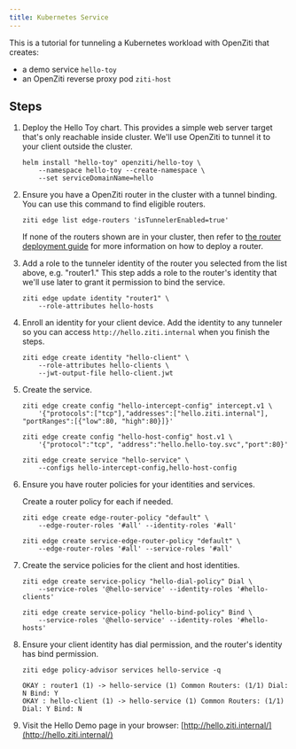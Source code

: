```yaml
---
title: Kubernetes Service
---
```


This is a tutorial for tunneling a Kubernetes workload with OpenZiti that creates:

* a demo service `hello-toy`
* an OpenZiti reverse proxy pod `ziti-host`

## Steps

1. Deploy the Hello Toy chart. This provides a simple web server target that's only reachable inside cluster. We'll use OpenZiti to tunnel it to your client outside the cluster.

    ```text
    helm install "hello-toy" openziti/hello-toy \
        --namespace hello-toy --create-namespace \
        --set serviceDomainName=hello
    ```

1. Ensure you have a OpenZiti router in the cluster with a tunnel binding. You can use this command to find eligible routers.

    ```text
    ziti edge list edge-routers 'isTunnelerEnabled=true'
    ```

    If none of the routers shown are in your cluster, then refer to [the router deployment guide](/guides/deployments/30-kubernetes/kubernetes-router.mdx) for more information on how to deploy a router.

1. Add a role to the tunneler identity of the router you selected from the list above, e.g. "router1." This step adds a role to the router's identity that we'll use later to grant it permission to bind the service.

    ```text
    ziti edge update identity "router1" \
        --role-attributes hello-hosts
    ```

1. Enroll an identity for your client device. Add the identity to any tunneler so you can access `http://hello.ziti.internal` when you finish the steps.

    ```text
    ziti edge create identity "hello-client" \
        --role-attributes hello-clients \
        --jwt-output-file hello-client.jwt
    ```

1. Create the service.

    ```text
    ziti edge create config "hello-intercept-config" intercept.v1 \
        '{"protocols":["tcp"],"addresses":["hello.ziti.internal"], "portRanges":[{"low":80, "high":80}]}'

    ziti edge create config "hello-host-config" host.v1 \
        '{"protocol":"tcp", "address":"hello.hello-toy.svc","port":80}'

    ziti edge create service "hello-service" \
        --configs hello-intercept-config,hello-host-config

1. Ensure you have router policies for your identities and services.

    Create a router policy for each if needed.

    ```text
    ziti edge create edge-router-policy "default" \
        --edge-router-roles '#all' --identity-roles '#all'

    ziti edge create service-edge-router-policy "default" \
        --edge-router-roles '#all' --service-roles '#all'
    ```

1. Create the service policies for the client and host identities.

    ```text
    ziti edge create service-policy "hello-dial-policy" Dial \
        --service-roles '@hello-service' --identity-roles '#hello-clients'

    ziti edge create service-policy "hello-bind-policy" Bind \
        --service-roles '@hello-service' --identity-roles '#hello-hosts'
    ```

1. Ensure your client identity has dial permission, and the router's identity has bind permission.

    ```text
    ziti edge policy-advisor services hello-service -q       
    ```

    ```buttonless title=Output
    OKAY : router1 (1) -> hello-service (1) Common Routers: (1/1) Dial: N Bind: Y 
    OKAY : hello-client (1) -> hello-service (1) Common Routers: (1/1) Dial: Y Bind: N 
    ```

1. Visit the Hello Demo page in your browser: [http://hello.ziti.internal/](http://hello.ziti.internal/)
